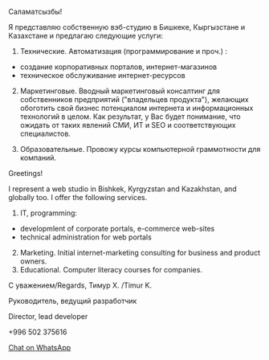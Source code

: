 Саламатсызбы!

Я представляю собственную вэб-студию в Бишкеке, Кыргызстане и Казахстане и предлагаю следующие
услуги:

1) Технические. Автоматизация (программирование и проч.) :
- создание корпоративных порталов, интернет-магазинов
- техническое обслуживание интернет-ресурсов

2) Маркетинговые. Вводный маркетинговый консалтинг для собственников предприятий ("владельцев продукта"),
желающих обоготить свой бизнес потенциалом интернета и информационных технологий в целом.
Как результат, у Вас будет понимание, что ожидать от таких явлений СМИ, ИТ и SEO и соответствующих специалистов.

3) Образовательные. Провожу курсы компьютерной граммотности для компаний.


Greetings!

I represent a web studio in Bishkek, Kyrgyzstan and Kazakhstan, and globally too. 
I offer the following services.

1) IT, programming:
- developmlent of corporate portals, e-commerce web-sites
- technical administration for web portals

2) Marketing. Initial internet-marketing consulting for business and product owners.
3) Educational. Computer literacy courses for companies.

С уважением/Regards,
Тимур Х. /Timur K.

Руководитель, ведущий разработчик

Director, lead developer

+996 502 375616


<a aria-label="Chat on WhatsApp" type="_blank" href="https://wa.me/+996502375616">Chat on WhatsApp</a>
<!---
<img alt="Chat on WhatsApp"  src="WhatsAppButtonGreenLarge.svg"/> 

- 👋 Hi, I’m @timlit
- 👀 I’m into php and .Net
- 🌱 I’m learning GoLang, Python, Java; ML
- 💞️ I’m looking to collaborate on ...
- 📫 How to reach me ...


timlit/timlit is a ✨ special ✨ repository because its `README.md` (this file) appears on your GitHub profile.
You can click the Preview link to take a look at your changes.
--->
